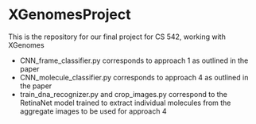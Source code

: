 # XGenomesProject
This is the repository for our final project for CS 542, working with XGenomes

* CNN_frame_classifier.py corresponds to approach 1 as outlined in the paper
* CNN_molecule_classifier.py corresponds to approach 4 as outlined in the paper
* train_dna_recognizer.py and crop_images.py correspond to the RetinaNet model trained to extract individual molecules from the aggregate images to be used for approach 4
